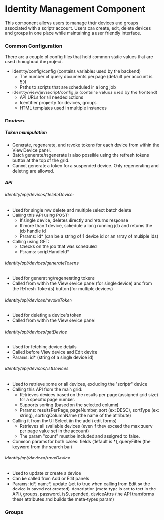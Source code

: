 # Identity Management Component
This component allows users to manage their devices and groups associated with a scriptr account. Users can create, edit, delete devices and groups in one place while maintaining a user friendly interface.
### Common Configuration
There are a couple of config files that hold common static values that are used throughout the project.
- identity/config/config (contains variables used by the backend)
	- The number of query documents per page (default per account is 50)
	- Paths to scripts that are scheduled in a long job
- identity/view/javascript/config.js (contains values used by the frontend)
	- API URLs for all needed actions
	- Identifier property for devices, groups
	- HTML templates used in multiple instances

### Devices
##### Token manipulation
- Generate, regenerate, and revoke tokens for each device from within the View Device panel.
- Batch generate/regenerate is also possible using the refresh tokens button at the top of the grid.
- Cannot generate a token for a suspended device. Only regenerating and deleting are allowed.

##### API
###### identity/api/devices/deleteDevice:
- Used for single row delete and multiple select batch delete
- Calling this API using POST:
	- If single device, deletes directly and returns response
	- If more than 1 device, schedule a long running job and returns the job handle id
	- Params: id* (can be a string of 1 device id or an array of multiple ids)
- Calling using GET:
	- Checks on the job that was scheduled
	- Params: scriptHandleId*

###### identity/api/devices/generateTokens
- Used for generating/regenerating tokens
- Called from within the View device panel (for single device) and from the Refresh Token(s) button (for multiple devices)

###### identity/api/devices/revokeToken
- Used for deleting a device's token
- Called from within the View device panel

###### identity/api/devices/getDevice
- Used for fetching device details
- Called before View device and Edit device
- Params: id* (string of a single device id)

###### identity/api/devices/listDevices
- Used to retrieve some or all devices, excluding the "scriptr" device
- Calling this API from the main grid:
	- Retrieves devices based on the results per page (assigned grid size) for a specific page number.
	- Supports sorting (based on the selected column)
	- Params: resultsPerPage, pageNumber, sort (ex: DESC), sortType (ex: string), sortingColumnName (the name of the attribute)
- Calling it from the UI Select (in the add / edit forms):
	- Retrieves all available devices (even if they exceed the max query per page value set in the account)
	- The param "count" must be included and assigned to false.
- Common params for both cases: fields (default is *), queryFilter (the keyword from the search bar)

###### identity/api/devices/saveDevice
- Used to update or create a device
- Can be called from Add or Edit panels
- Params: id*, name*, update (set to true when calling from Edit so the device is saved not created), description (meta type is set to text in the API), groups, password, isSuspended, deviceAttrs (the API transforms these attributes and builds the meta-types param)

### Groups
